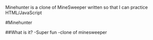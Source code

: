 Minehunter is a clone of MineSweeper written so that I can practice HTML/JavaScript


#Minehunter

##What is it?
-Super fun
-clone of minesweeper
